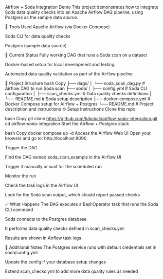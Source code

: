 Airflow + Soda Integration Demo
This project demonstrates how to integrate Soda data quality checks into an Apache Airflow DAG pipeline, using Postgres as the sample data source.

🔧 Tools Used
Apache Airflow (via Docker Compose)

Soda CLI for data quality checks

Postgres (sample data source)

🚀 Current Status
Fully working DAG that runs a Soda scan on a dataset

Docker-based setup for local development and testing

Automated data quality validation as part of the Airflow pipeline

📁 Project Structure
bash
Copy
├── dags/
│   └── soda_scan_dag.py            # Airflow DAG to run Soda scan
├── soda/
│   ├── config.yml                  # Soda CLI configuration
│   ├── scan_checks.yml             # Data quality checks definitions
│   └── README.md                   # Soda setup description
├── docker-compose.yml              # Docker Compose setup for Airflow + Postgres
└── README.md                      # Project description and instructions
⚙️ Setup Instructions
Clone this repo

bash
Copy
git clone https://github.com/lubobali/airflow-soda-integration.git
cd airflow-soda-integration
Start the Airflow + Postgres stack

bash
Copy
docker compose up -d
Access the Airflow Web UI
Open your browser and go to:
http://localhost:8090

Trigger the DAG

Find the DAG named soda_scan_example in the Airflow UI

Trigger it manually or wait for the scheduled run

Monitor the run

Check the task logs in the Airflow UI

Look for the Soda scan output, which should report passed checks

✅ What Happens
The DAG executes a BashOperator task that runs the Soda CLI command

Soda connects to the Postgres database

It performs data quality checks defined in scan_checks.yml

Results are shown in Airflow task logs

📖 Additional Notes
The Postgres service runs with default credentials set in soda/config.yml

Update the config if your database setup changes

Extend scan_checks.yml to add more data quality rules as needed
